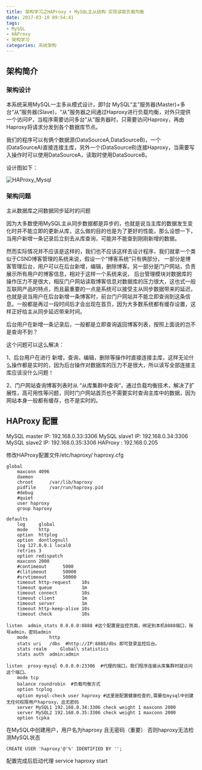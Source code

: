 ```yaml
---
title: 架构学习之HAProxy + MySQL主从结构 实现读取负载均衡
date: 2017-03-10 09:54:41
tags:
- MySQL
- HAProxy
- 架构学习
categories: 系统架构
---
```



## 架构简介

### 架构设计
本系统采用MySQL一主多从模式设计，即1台 MySQL“主”服务器(Master)+多台“从”服务器(Slave)，“从”服务器之间通过Haproxy进行负载均衡，对外只提供一个访问IP，当程序需要访问多台"从"服务器时，只需要访问Haproxy，再由Haproxy将请求分发到各个数据库节点。

我们的程序可以有俩个数据源(DataSourceA,DataSourceB)，一个(DataSourceA)直接连接主库，另外一个(DataSourceB)连接Haproxy，当需要写入操作时可以使用DataSourceA，读取时使用DataSourceB。

设计图如下：

![HAProxy_Mysql](/uploads/haproxy_mysql_0.png)

### 架构问题

主从数据库之间数据同步延时的问题

因为大多数使用MySQL主从同步数据都是异步的，也就是说当主库的数据发生变化时并不能立即的更新从库，这么做的目的也是为了更好的性能，那么设想一下，当用户新增一条记录后立刻去从库查询，可能并不能查到刚刚新增的数据。

然而实际情况并不应该是这样的，我们也不应该这样去设计程序，我们就拿一个类似于CSND博客管理的系统来说，假设一个“博客系统”只有俩部分， 一部分是博客管理后台，用户可以在后台新增，编辑，删除博客。另一部分是门户网站，负责展示所有用户的博客信息，相对于这样一个系统来说， 后台管理模块对数据库的操作压力不是很大，相反门户网站读取博客信息对数据库的压力很大，这也式一般互联网产品的特点，而且最重要的一点是系统可以接受主从同步数据带来的延迟，也就是说当用户在后台新增一条博客时，前台门户网站并不能立即查询到这条信息。一般都是再过一段时间后才会出现在首页，因为大多数系统都有缓存设置，这样正好给主从同步延迟带来时间。

后台用户在新增一条记录后，一般都是立即查询返回博客列表，按照上面说的岂不是查询不到？

这个问题可以这么解决：

1、后台用户在进行 新增，查询，编辑，删除等操作时直接连接主库，这样无论什么操作都是实时的，因为后台操作对数据库的压力不是很大，所以读写全部连接主库应该没什么问题！

2、门户网站查询博客列表时从 “从库集群中查询“，通过负载均衡技术，解决了扩展性，高可用性等问题，同时门户网站首页也不需要实时查询主库中的数据，因为网站本身一般都有缓存，也不是实时的。


## HAProxy 配置

MySQL master IP: 192.168.0.33:3306
MySQL slave1 IP: 192.168.0.34:3306
MySQL slave2 IP: 192.168.0.35:3306
HAProxy : 192.168.0.205

修改HAProxy配置文件/etc/haproxy/ haproxy.cfg

    global
        maxconn 4096
        daemon
        chroot      /var/lib/haproxy
        pidfile     /var/run/haproxy.pid
        #debug
        #quiet
        user haproxy
        group haproxy

    defaults
        log     global
        mode    http
        option  httplog
        option  dontlognull
        log 127.0.0.1 local0
        retries 3
        option redispatch
        maxconn 2000
        #contimeout      5000
        #clitimeout      50000
        #srvtimeout      50000
        timeout http-request    10s
        timeout queue           1m
        timeout connect         10s
        timeout client          1m
        timeout server          1m
        timeout http-keep-alive 10s
        timeout check           10s

    listen  admin_stats 0.0.0.0:8888 #这个配置是监控页面，绑定到本机8888端口，账号admin，密码admin
        mode        http
        stats uri   /dbs  #http://IP:8888/dbs 即可登录监控后台。
        stats realm     Global\ statistics
        stats auth  admin:admin

    listen  proxy-mysql 0.0.0.0:23306  #代理的端口。我们程序连接从库集群时就访问这个端口。
        mode tcp
        balance roundrobin  #负载均衡方式
        option tcplog
        option mysql-check user haproxy #这里是配置健康检查的,需要在mysql中创建无任何权限用户haproxy，且无密码
        server MySQL1 192.168.0.34:3306 check weight 1 maxconn 2000
        server MySQL2 192.168.0.35:3306 check weight 1 maxconn 2000
        option tcpka

在MySQL中创建用户，用户名为haproxy 且无密码（重要） 否则haproxy无法检测MySQL状态

    CREATE USER 'haproxy'@'%' IDENTIFIED BY '';

配置完成后启动代理 service haproxy start